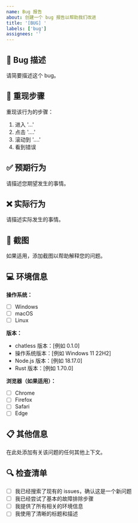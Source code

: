 ```yaml
---
name: Bug 报告
about: 创建一个 bug 报告以帮助我们改进
title: '[BUG] '
labels: ['bug']
assignees: ''
---
```


## 🐛 Bug 描述

请简要描述这个 bug。

## 🔄 重现步骤

重现该行为的步骤：
1. 进入 '...'
2. 点击 '....'
3. 滚动到 '....'
4. 看到错误

## ✅ 预期行为

请描述您期望发生的事情。

## ❌ 实际行为

请描述实际发生的事情。

## 📸 截图

如果适用，添加截图以帮助解释您的问题。

## 💻 环境信息

**操作系统：**
- [ ] Windows
- [ ] macOS
- [ ] Linux

**版本：**
- chatless 版本：[例如 0.1.0]
- 操作系统版本：[例如 Windows 11 22H2]
- Node.js 版本：[例如 18.17.0]
- Rust 版本：[例如 1.70.0]

**浏览器（如果适用）：**
- [ ] Chrome
- [ ] Firefox
- [ ] Safari
- [ ] Edge

## 📋 其他信息

在此处添加有关该问题的任何其他上下文。

## 🔍 检查清单

- [ ] 我已经搜索了现有的 issues，确认这是一个新问题
- [ ] 我已经尝试了基本的故障排除步骤
- [ ] 我提供了所有相关的环境信息
- [ ] 我使用了清晰的标题和描述 